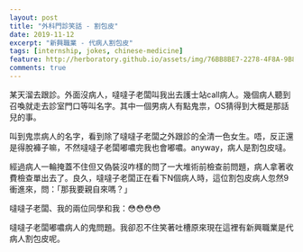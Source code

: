 ```yaml
---
layout: post
title: "外科門診笑話 - 割包皮"
date: 2019-11-12
excerpt: "新興職業 - 代病人割包皮"
tags: [internship, jokes, chinese-medicine]
feature: http://herboratory.github.io/assets/img/76BB8BE7-2278-4F8A-9B8D-D630AA6E3C20.jpeg
comments: true
---
```


某天溜去跟診。外面沒病人，噠噠子老闆叫我出去護士站call病人。幾個病人聽到召喚就走去診室門口等叫名字。其中一個男病人有點鬼祟，OS猜得到大概是那話兒的事。

叫到鬼祟病人的名字，看到除了噠噠子老闆之外跟診的全清一色女生。唔，反正還是得脫褲子嘛，不然噠噠子老闆嘟噥完我也會嘟噥。anyway，病人是割包皮噠。

經過病人一輪掩蓋不住但又偽裝沒咋樣的問了一大堆術前檢查前問題，病人拿著收費檢查單出去了。良久，噠噠子老闆正在看下N個病人時，這位割包皮病人忽然9衝進來，問：「那我要親自來嗎？」

噠噠子老闆、我的兩位同學和我：😳😳😳😳

噠噠子老闆嘟噥病人的鬼問題。我卻忍不住笑著吐槽原來現在這裡有新興職業是代病人割包皮呢。
